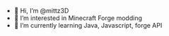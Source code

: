 - 👋 Hi, I’m @mittz3D
- 👀 I’m interested in Minecraft Forge modding
- 🌱 I’m currently learning Java, Javascript, forge API
